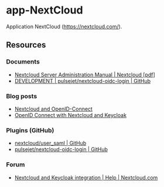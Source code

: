 # app-NextCloud
Application NextCloud (https://nextcloud.com/).

## Resources
### Documents
- [Nextcloud Server Administration Manual | Nextcloud [pdf]](https://docs.nextcloud.com/server/stable/Nextcloud_Server_Administration_Manual.pdf)
- [DEVELOPMENT | pulsejet/nextcloud-oidc-login | GitHub](https://github.com/pulsejet/nextcloud-oidc-login/blob/master/DEVELOPMENT.md)
### Blog posts
- [Nextcloud and OpenID-Connect](https://www.schiessle.org/articles/2020/07/26/nextcloud-and-openid-connect/)
- [OpenID Connect with Nextcloud and Keycloak](https://janikvonrotz.ch/2020/10/20/openid-connect-with-nextcloud-and-keycloak/)
### Plugins (GitHub)
- [nextcloud/user_saml | GitHub](https://github.com/nextcloud/user_saml)
- [pulsejet/nextcloud-oidc-login | GitHub](https://github.com/pulsejet/nextcloud-oidc-login)
### Forum
- [Nextcloud and Keycloak integration | Help | Nextcloud.com](https://help.nextcloud.com/t/nextcloud-and-keycloak-integration/144096)
